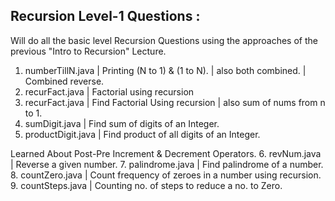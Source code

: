 ## Recursion Level-1 Questions :

Will do all the basic level Recursion Questions using the approaches
of the previous "Intro to Recursion" Lecture.

1. numberTillN.java | Printing (N to 1) & (1 to N). | also both combined. | Combined reverse.
2. recurFact.java  | Factorial using recursion
3. recurFact.java  | Find Factorial Using recursion | also sum of nums from n to 1.
4. sumDigit.java   | Find sum of digits of an Integer.
5. productDigit.java | Find product of all digits of an Integer.

Learned About Post-Pre Increment & Decrement Operators.
6. revNum.java  | Reverse a given number.
7. palindrome.java | Find palindrome of a number.
8. countZero.java  | Count frequency of zeroes in a number using recursion.
9. countSteps.java | Counting no. of steps to reduce a no. to Zero.